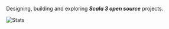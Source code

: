 Designing, building and exploring ***Scala 3 open source*** projects.

<!-- Top Github commit number: ***14,241*** -->

![Stats](https://github-readme-stats.vercel.app/api?username=objektwerks&show_icons=true&hide_border=true)
